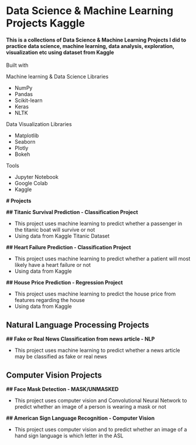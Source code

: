 # Data Science & Machine Learning Projects Kaggle

#### This is a collections of Data Science & Machine Learning Projects I did to practice data science, machine learning, data analysis, exploration, visualization etc using dataset from Kaggle


Built with

Machine learning & Data Science Libraries

* NumPy
* Pandas
* Scikit-learn
* Keras
* NLTK


Data Visualization Libraries

* Matplotlib
* Seaborn
* Plotly
* Bokeh

Tools

* Jupyter Notebook
* Google Colab
* Kaggle


**# Projects**

**## Titanic Survival Prediction - Classification Project**

* This project uses machine learning to predict whether a passenger in the titanic boat will survive or not 
* Using data from Kaggle Titanic Dataset

**## Heart Failure Prediction - Classification Project**

* This project uses machine learning to predict whether a patient will most likely have a heart failure or not
* Using data from Kaggle 

**## House Price Prediction - Regression Project**

* This project uses machine learning to predict the house price from features regarding the house
* Using data from Kaggle

## Natural Language Processing Projects

**## Fake or Real News Classification from news article - NLP**

* This project uses machine learning to predict whether a news article may be classified as fake or real news

## Computer Vision Projects

**## Face Mask Detection - MASK/UNMASKED**

* This project uses computer vision and Convolutional Neural Network to predict whether an image of a person is wearing a mask or not 

**## American Sign Language Recognition - Computer Vision**

* This project uses computer vision and  to predict whether an image of a hand sign language is which letter in the ASL 



